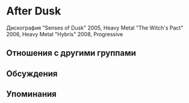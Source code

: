 # After Dusk

Дискография
"Senses of Dusk" 2005, Heavy Metal
"The Witch's Pact" 2006, Heavy Metal
"Hybris" 2008, Progressive

## Отношения с другими группами


## Обсуждения


## Упоминания

